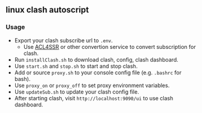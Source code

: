 ## linux clash autoscript

### Usage
- Export your clash subscribe url to `.env`.
  - Use [ACL4SSR](https://acl4ssr-sub.github.io/) or other convertion service to convert subscription for clash.
- Run `installClash.sh` to download clash, config, clash dashboard.
- Use `start.sh` and `stop.sh` to start and stop clash.
- Add or source `proxy.sh` to your console config file (e.g. `.bashrc` for bash).
- Use `proxy_on` or `proxy_off` to set proxy environment variables.
- Use `updateSub.sh` to update your clash config file. 
- After starting clash, visit `http://localhost:9090/ui` to use clash dashboard. 